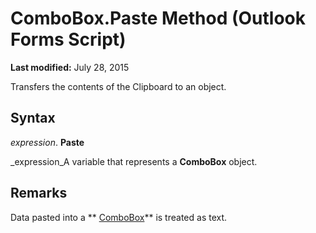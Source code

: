 
# ComboBox.Paste Method (Outlook Forms Script)

 **Last modified:** July 28, 2015

Transfers the contents of the Clipboard to an object.

## Syntax

 _expression_. **Paste**

 _expression_A variable that represents a  **ComboBox** object.


## Remarks

Data pasted into a  ** [ComboBox](31e7c1de-ee4e-b3d9-4579-7fc6b215bad3.md)** is treated as text.

